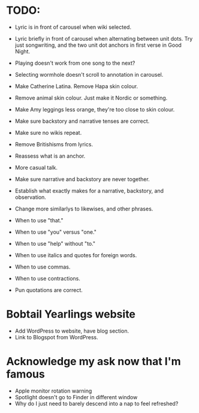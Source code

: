 # TODO:
* Lyric is in front of carousel when wiki selected.
* Lyric briefly in front of carousel when alternating between unit dots. Try just songwriting, and the two unit dot anchors in first verse in Good Night.
* Playing doesn't work from one song to the next?
* Selecting wormhole doesn't scroll to annotation in carousel.
* Make Catherine Latina. Remove Hapa skin colour.
* Remove animal skin colour. Just make it Nordic or something.
* Make Amy leggings less orange, they're too close to skin colour.

* Make sure backstory and narrative tenses are correct.
* Make sure no wikis repeat.

* Remove Britishisms from lyrics.
* Reassess what is an anchor.
* More casual talk.
* Make sure narrative and backstory are never together.
* Establish what exactly makes for a narrative, backstory, and observation.
* Change more similarlys to likewises, and other phrases.
* When to use "that."
* When to use "you" versus "one."
* When to use "help" without "to."
* When to use italics and quotes for foreign words.
* When to use commas.
* When to use contractions.
* Pun quotations are correct.

# Bobtail Yearlings website
* Add WordPress to website, have blog section.
* Link to Blogspot from WordPress.

# Acknowledge my ask now that I'm famous
* Apple monitor rotation warning
* Spotlight doesn't go to Finder in different window
* Why do I just need to barely descend into a nap to feel refreshed?

